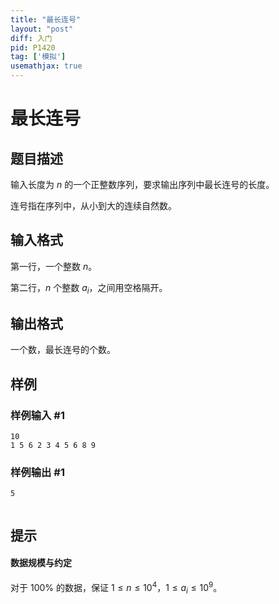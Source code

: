 ```yaml
---
title: "最长连号"
layout: "post"
diff: 入门
pid: P1420
tag: ['模拟']
usemathjax: true
---
```


# 最长连号
## 题目描述

输入长度为 $n$ 的一个正整数序列，要求输出序列中最长连号的长度。

连号指在序列中，从小到大的连续自然数。

## 输入格式

第一行，一个整数 $n$。

第二行，$n$ 个整数 $a_i$，之间用空格隔开。

## 输出格式

一个数，最长连号的个数。

## 样例

### 样例输入 #1
```
10
1 5 6 2 3 4 5 6 8 9
```
### 样例输出 #1
```
5


```
## 提示

#### 数据规模与约定

对于 $100\%$ 的数据，保证 $1 \leq n \leq 10^4$，$1 \leq a_i \leq 10^9$。
